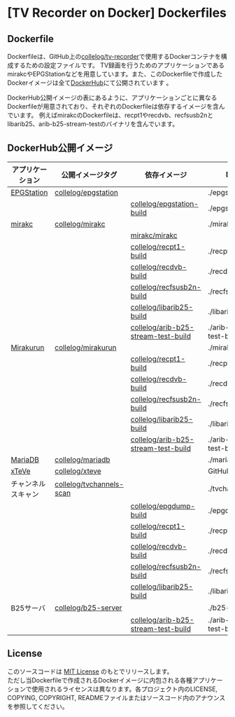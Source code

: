 # [TV Recorder on Docker] Dockerfiles
## Dockerfile
Dockerfileは、GitHub上の[collelog/tv-recorder](https://github.com/collelog/tv-recorder)で使用するDockerコンテナを構成するための設定ファイルです。
TV録画を行うためのアプリケーションであるmirakcやEPGStationなどを用意しています。また、このDockerfileで作成したDockerイメージは全て[DockerHub](https://hub.docker.com/r/collelog/)にて公開されています 。

DockerHub公開イメージの表にあるように、アプリケーションごとに異なるDockerfileが用意されており、それぞれのDockerfileは依存するイメージを含んでいます。
例えばmirakcのDockerfileは、recpt1やrecdvb、recfsusb2nとlibarib25、arib-b25-stream-testのバイナリを含んでいます。

## DockerHub公開イメージ
| アプリケーション | 公開イメージタグ | 依存イメージ | Dockerfile |
| ---- | ---- | ---- | ---- |
| [EPGStation](https://github.com/l3tnun/EPGStation) | [collelog/epgstation](https://hub.docker.com/r/collelog/epgstation) | | ./epgstation/ |
| | | [collelog/epgstation-build](https://hub.docker.com/r/collelog/epgstation-build) | ./epgstation-build/ |
| [mirakc](https://github.com/mirakc/mirakc) | [collelog/mirakc](https://hub.docker.com/r/collelog/mirakc) |  | ./mirakc/ |
| | | [mirakc/mirakc](https://hub.docker.com/r/mirakc/mirakc) | |
| | | [collelog/recpt1-build](https://hub.docker.com/r/collelog/recpt1-build) | ./recpt1-build/ |
| | | [collelog/recdvb-build](https://hub.docker.com/r/collelog/recdvb-build) | ./recdvb-build/ |
| | | [collelog/recfsusb2n-build](https://hub.docker.com/r/collelog/recfsusb2n-build) | ./recfsusb2n-build/ |
| | | [collelog/libarib25-build](https://hub.docker.com/r/collelog/libarib25-build) | ./libarib25-build/ |
| | | [collelog/arib-b25-stream-test-build](https://hub.docker.com/r/collelog/arib-b25-stream-test-build) | ./arib-b25-stream-test-build/ |
| [Mirakurun](https://github.com/Chinachu/Mirakurun) | [collelog/mirakurun](https://hub.docker.com/r/collelog/mirakurun) | | ./mirakurun/ |
| | | [collelog/recpt1-build](https://hub.docker.com/r/collelog/recpt1-build) | ./recpt1-build/ |
| | | [collelog/recdvb-build](https://hub.docker.com/r/collelog/recdvb-build) | ./recdvb-build/ |
| | | [collelog/recfsusb2n-build](https://hub.docker.com/r/collelog/recfsusb2n-build) | ./recfsusb2n-build/ |
| | | [collelog/libarib25-build](https://hub.docker.com/r/collelog/libarib25-build) | ./libarib25-build/ |
| | | [collelog/arib-b25-stream-test-build](https://hub.docker.com/r/collelog/arib-b25-stream-test-build) | ./arib-b25-stream-test-build/ |
| [MariaDB](https://mariadb.org/) | [collelog/mariadb](https://hub.docker.com/r/collelog/mariadb) |  | ./mariadb/ |
| [xTeVe](https://xteve.de/) | [collelog/xteve](https://hub.docker.com/r/collelog/xteve) | | GitHub:[collelog/xteve](https://github.com/collelog/xteve) |
| チャンネルスキャン | [collelog/tvchannels-scan](https://hub.docker.com/r/collelog/tvchannels-scan) | | ./tvchannels-scan/ || | | [collelog/recpt1-build](https://hub.docker.com/r/collelog/recpt1-build) | ./recpt1-build/ |
| | | [collelog/epgdump-build](https://hub.docker.com/r/collelog/epgdump-build) | ./epgdump-build/ |
| | | [collelog/recpt1-build](https://hub.docker.com/r/collelog/recpt1-build) | ./recpt1-build/ |
| | | [collelog/recdvb-build](https://hub.docker.com/r/collelog/recdvb-build) | ./recdvb-build/ |
| | | [collelog/recfsusb2n-build](https://hub.docker.com/r/collelog/recfsusb2n-build) | ./recfsusb2n-build/ |
| | | [collelog/libarib25-build](https://hub.docker.com/r/collelog/libarib25-build) | ./libarib25-build/ |
| B25サーバ | [collelog/b25-server](https://hub.docker.com/r/collelog/b25-server) | | ./b25-server/ |
| | | [collelog/arib-b25-stream-test-build](https://hub.docker.com/r/collelog/arib-b25-stream-test-build) | ./arib-b25-stream-test-build/ |

## License
このソースコードは [MIT License](https://github.com/collelog/tv-recorder-dockerfile/blob/master/LICENSE) のもとでリリースします。  
ただし当Dockerfileで作成されるDockerイメージに内包される各種アプリケーションで使用されるライセンスは異なります。各プロジェクト内のLICENSE, COPYING, COPYRIGHT, READMEファイルまたはソースコード内のアナウンスを参照してください。

